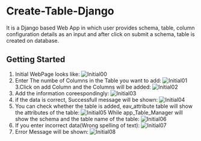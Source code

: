 # Create-Table-Django
It is a Django based Web App in which user provides schema, table, column configuration details as an input and after click on submit a schema, table is created on database.

## Getting Started
1. Initial WebPage looks like:
![Initial00](https://user-images.githubusercontent.com/42600241/111457694-8be9a780-873e-11eb-91f6-618f5a1684de.PNG)
2. Enter The numbe of Columns in the Table you want to add:
![Initial01](https://user-images.githubusercontent.com/42600241/111457701-8d1ad480-873e-11eb-81db-9d689cb56461.PNG)
3.Click on add Column and the Columns will be added:
![Initial02](https://user-images.githubusercontent.com/42600241/111457706-8d1ad480-873e-11eb-80a2-a23cf823ac91.PNG)
4. Add the information coreespondingly:
![Initial03](https://user-images.githubusercontent.com/42600241/111457707-8db36b00-873e-11eb-9ab0-fb54e477cfad.PNG)
4. if the data is correct, Successfull message will be shown:
![Initial04](https://user-images.githubusercontent.com/42600241/111457709-8e4c0180-873e-11eb-81e3-89452eccb244.PNG)
5. You can check whether the table is added, eav_attribute table will show the attributes of the table:
![Initial05](https://user-images.githubusercontent.com/42600241/111457713-8e4c0180-873e-11eb-882b-757453ed719f.PNG)
 While app_Table_Manager will show the schema and the table name of the table:
![Initial06](https://user-images.githubusercontent.com/42600241/111457714-8ee49800-873e-11eb-8c91-492b9f821369.PNG)
6. If you enter incorrect data(Wrong spelling of text):
![Initial07](https://user-images.githubusercontent.com/42600241/111457716-8ee49800-873e-11eb-8c56-b542f3af03e8.PNG)
7. Error Message will be shown:
![Initial08](https://user-images.githubusercontent.com/42600241/111457717-8f7d2e80-873e-11eb-8f41-58aa85983f04.PNG)
